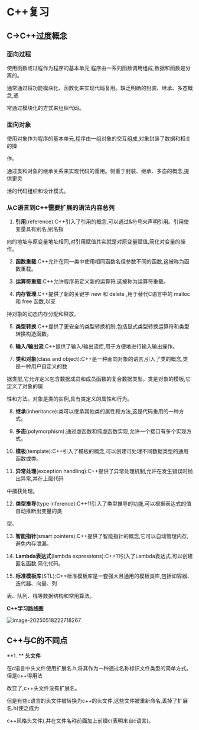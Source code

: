 # C++复习

## C->C++过度概念

### **面向过程**

使用函数或过程作为程序的基本单元,程序由一系列函数调用组成,数据和函数是分离的。

通常通过将功能模块化、函数化来实现代码复用。缺乏明确的封装、继承、多态概念,通

常通过模块化的方式来组织代码。

### **面向对象**

使用对象作为程序的基本单元,程序由一组对象的交互组成,对象封装了数据和相关的操

作。

通过类和对象的继承关系来实现代码的重用。侧重于封装、继承、多态的概念,提供更灵

活的代码组织和设计模式。

### **从C语言到C++需要扩展的语法内容总列**

1. **引用**(reference):C++引入了引用的概念,可以通过&符号来声明引用。引用使变量具有别名,别名指

向的地址与原变量地址相同,对引用赋值其实就是对原变量赋值,简化对变量的操作。

2. **函数重载**:C++允许在同一类中使用相同函数名但参数不同的函数,这被称为函数重载。

3. **运算符重载**:C++允许程序员定义新的运算符,这被称为运算符重载。

4. **内存管理**:C++提供了新的关键字 new 和 delete ,用于替代C语言中的 malloc 和 free 函数,以支

持对象的动态内存分配和释放。

5. **类型转换**:C++提供了更安全的类型转换机制,包括显式类型转换运算符和类型转换构造函数。

6. **输入/输出流**:C++提供了输入/输出流库,用于方便地进行输入输出操作。

7. **类和对象**(class and object):C++是一种面向对象的语言,引入了类的概念,类是一种用户自定义的数

据类型,它允许定义包含数据成员和成员函数的复合数据类型。类是对象的模板,它定义了对象的属

性和方法。对象是类的实例,具有类定义的属性和行为。

8. **继承**(inheritance):类可以继承其他类的属性和方法,这是代码重用的一种方式。

9. **多态**(polymorphism):通过虚函数和纯虚函数实现,允许一个接口有多个实现方式。

10. **模板**(template):C++引入了模板的概念,可以创建可处理不同数据类型的通用函数或类。

11. **异常处理**(exception handling):C++提供了异常处理机制,允许在发生错误时抛出异常,并在上层代码

中捕获处理。

12. **类型推导**(type inference):C++11引入了类型推导的功能,可以根据表达式的值自动推断出变量的类

型。

13. **智能指针**(smart pointers):C++提供了智能指针的概念,它可以自动管理内存,避免内存泄漏。

14. **Lambda表达式**(lambda expressions):C++11引入了Lambda表达式,可以创建匿名函数,简化代码。

15. **标准模板库**(STL):C++标准模板库是一套强大且通用的模板类库,包括如容器、迭代器、向量、列

表、队列、栈等数据结构和常用算法。

**C++学习路线图**

![image-20250518222718267](C:\Users\EDY\AppData\Roaming\Typora\typora-user-images\image-20250518222718267.png)

## C++与C的不同点

**1. ** **头文件**

在c语言中头文件使用扩展名.h,将其作为一种通过名称标识文件类型的简单方式。但是c++得用法

改变了,c++头文件没有扩展名。

但是有些c语言的头文件被转换为c++的头文件,这些文件被重新命名,丢掉了扩展名.h(使之成为

c++风格头文件),并在文件名称前面加上前缀c(表明来自c语言)。